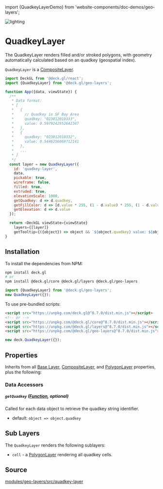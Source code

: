 import {QuadkeyLayerDemo} from 'website-components/doc-demos/geo-layers';

<QuadkeyLayerDemo />

<p class="badges">
  <img src="https://img.shields.io/badge/lighting-yes-blue.svg?style=flat-square" alt="lighting" />
</p>

# QuadkeyLayer

The QuadkeyLayer renders filled and/or stroked polygons, with geometry automatically calculated based on an quadkey (geospatial index).

`QuadkeyLayer` is a [CompositeLayer](/docs/api-reference/core/composite-layer.md).

```js
import DeckGL from '@deck.gl/react';
import {QuadkeyLayer} from '@deck.gl/geo-layers';

function App({data, viewState}) {
  /**
   * Data format:
   * [
   *   {
   *     // Quadkey in SF Bay Area
   *     quadkey: "023012010333",
   *     value: 0.5979242952642347
   *   },
   *   {
   *     quadkey: "023012010332",
   *     value: 0.5446256069712141
   *   },
   *   ...
   * ]
   */
  const layer = new QuadkeyLayer({
    id: 'quadkey-layer',
    data,
    pickable: true,
    wireframe: false,
    filled: true,
    extruded: true,
    elevationScale: 1000,
    getQuadkey: d => d.quadkey,
    getFillColor: d => [d.value * 255, (1 - d.value) * 255, (1 - d.value) * 128],
    getElevation: d => d.value
  });

  return <DeckGL viewState={viewState}
    layers={[layer]}
    getTooltip={({object}) => object && `${object.quadkey} value: ${object.value}`} />;
}
```


## Installation

To install the dependencies from NPM:

```bash
npm install deck.gl
# or
npm install @deck.gl/core @deck.gl/layers @deck.gl/geo-layers
```

```js
import {QuadkeyLayer} from '@deck.gl/geo-layers';
new QuadkeyLayer({});
```

To use pre-bundled scripts:

```html
<script src="https://unpkg.com/deck.gl@^8.7.0/dist.min.js"></script>
<!-- or -->
<script src="https://unpkg.com/@deck.gl/core@^8.7.0/dist.min.js"></script>
<script src="https://unpkg.com/@deck.gl/layers@^8.7.0/dist.min.js"></script>
<script src="https://unpkg.com/@deck.gl/geo-layers@^8.7.0/dist.min.js"></script>
```

```js
new deck.QuadkeyLayer({});
```


## Properties

Inherits from all [Base Layer](/docs/api-reference/core/layer.md), [CompositeLayer](/docs/api-reference/core/composite-layer.md), and [PolygonLayer](/docs/api-reference/layers/polygon-layer.md) properties, plus the following:

### Data Accessors

##### `getQuadkey` ([Function](/docs/developer-guide/using-layers.md#accessors), optional)

Called for each data object to retrieve the quadkey string identifier.

* default: `object => object.quadkey`


## Sub Layers

The `QuadkeyLayer` renders the following sublayers:

* `cell` - a [PolygonLayer](/docs/api-reference/layers/polygon-layer.md) rendering all quadkey cells.


## Source

[modules/geo-layers/src/quadkey-layer](https://github.com/visgl/deck.gl/tree/master/modules/geo-layers/src/quadkey-layer)
